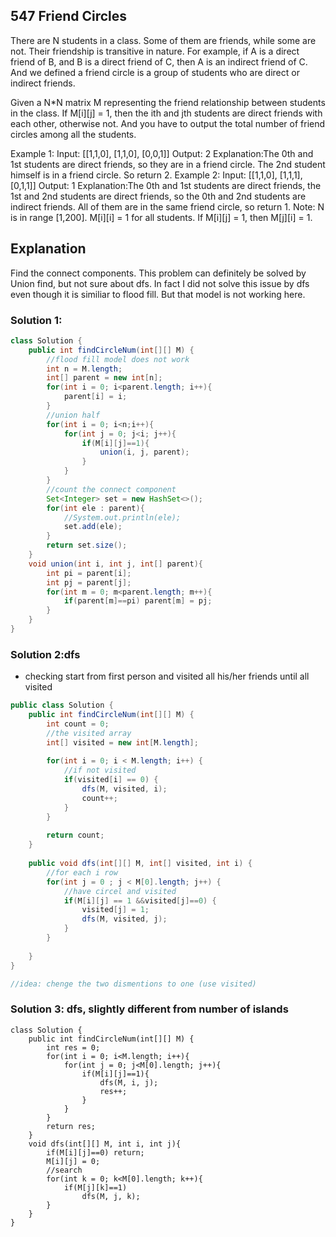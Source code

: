 ## 547 Friend Circles
There are N students in a class. Some of them are friends, while some are not. Their friendship is transitive in nature. For example, if A is a direct friend of B, and B is a direct friend of C, then A is an indirect friend of C. And we defined a friend circle is a group of students who are direct or indirect friends.

Given a N*N matrix M representing the friend relationship between students in the class. If M[i][j] = 1, then the ith and jth students are direct friends with each other, otherwise not. And you have to output the total number of friend circles among all the students.

Example 1:
Input: 
[[1,1,0],
 [1,1,0],
 [0,0,1]]
Output: 2
Explanation:The 0th and 1st students are direct friends, so they are in a friend circle. 
The 2nd student himself is in a friend circle. So return 2.
Example 2:
Input: 
[[1,1,0],
 [1,1,1],
 [0,1,1]]
Output: 1
Explanation:The 0th and 1st students are direct friends, the 1st and 2nd students are direct friends, 
so the 0th and 2nd students are indirect friends. All of them are in the same friend circle, so return 1.
Note:
N is in range [1,200].
M[i][i] = 1 for all students.
If M[i][j] = 1, then M[j][i] = 1.

## Explanation
Find the connect components. This problem can definitely be solved by Union find, but not sure about dfs. 
In fact I did not solve this issue by dfs even though it is similiar to flood fill. But that model is not working here.

### Solution 1:
```java
class Solution {
    public int findCircleNum(int[][] M) {
        //flood fill model does not work
        int n = M.length;
        int[] parent = new int[n];
        for(int i = 0; i<parent.length; i++){
            parent[i] = i;
        }
        //union half
        for(int i = 0; i<n;i++){
            for(int j = 0; j<i; j++){
                if(M[i][j]==1){
                    union(i, j, parent);
                }
            }
        }
        //count the connect component
        Set<Integer> set = new HashSet<>();
        for(int ele : parent){
            //System.out.println(ele);
            set.add(ele);
        }
        return set.size();
    }
    void union(int i, int j, int[] parent){
        int pi = parent[i];
        int pj = parent[j];
        for(int m = 0; m<parent.length; m++){
            if(parent[m]==pi) parent[m] = pj;
        }
    }
}
```

### Solution 2:dfs
- checking start from first person and visited all his/her friends until all visited
```java
public class Solution {
    public int findCircleNum(int[][] M) {
        int count = 0;
        //the visited array
        int[] visited = new int[M.length];
        
        for(int i = 0; i < M.length; i++) {
            //if not visited
            if(visited[i] == 0) {
                dfs(M, visited, i);
                count++;
            }
        }
        
        return count;
    }
    
    public void dfs(int[][] M, int[] visited, int i) {
        //for each i row
        for(int j = 0 ; j < M[0].length; j++) {
            //have circel and visited
            if(M[i][j] == 1 &&visited[j]==0) {
                visited[j] = 1;
                dfs(M, visited, j);
            }
        }
        
    }
}

//idea: chenge the two dismentions to one (use visited)
```

### Solution 3: dfs, slightly different from number of islands
```
class Solution {
    public int findCircleNum(int[][] M) {
        int res = 0;
        for(int i = 0; i<M.length; i++){
            for(int j = 0; j<M[0].length; j++){
                if(M[i][j]==1){
                    dfs(M, i, j);
                    res++;
                }
            }
        }
        return res;
    }
    void dfs(int[][] M, int i, int j){
        if(M[i][j]==0) return;
        M[i][j] = 0;
        //search
        for(int k = 0; k<M[0].length; k++){
            if(M[j][k]==1)
                dfs(M, j, k);
        }
    }
}
```

